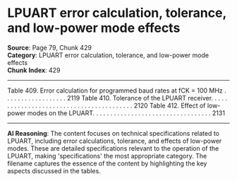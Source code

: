 # LPUART error calculation, tolerance, and low-power mode effects

**Source**: Page 79, Chunk 429  
**Category**: LPUART error calculation, tolerance, and low-power mode effects  
**Chunk Index**: 429

---

Table 409. Error calculation for programmed baud rates at fCK = 100 MHz . . . . . . . . . . . . . . . . . . 2119
Table 410. Tolerance of the LPUART receiver. . . . . . . . . . . . . . . . . . . . . . . . . . . . . . . . . . . . . . . . . 2120
Table 412. Effect of low-power modes on the LPUART. . . . . . . . . . . . . . . . . . . . . . . . . . . . . . . . . . 2131

---

**AI Reasoning**: The content focuses on technical specifications related to LPUART, including error calculations, tolerance, and effects of low-power modes. These are detailed specifications relevant to the operation of the LPUART, making 'specifications' the most appropriate category. The filename captures the essence of the content by highlighting the key aspects discussed in the tables.
